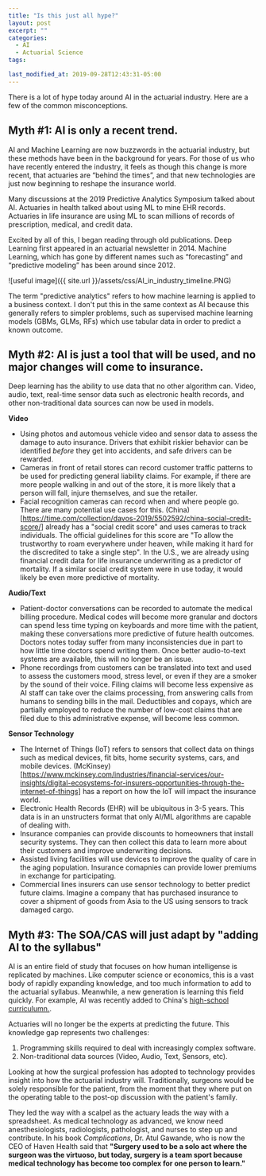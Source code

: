 ```yaml
---
title: "Is this just all hype?"
layout: post
excerpt: ""
categories:
  - AI
  - Actuarial Science
tags:

last_modified_at: 2019-09-28T12:43:31-05:00
---
```


There is a lot of hype today around AI in the actuarial industry.  Here are a few of the common misconceptions.

## Myth #1: AI is only a recent trend.

AI and Machine Learning are now buzzwords in the actuarial industry, but these methods have been in the background for years.  For those of us who have recently entered the industry, it feels as though this change is more recent, that actuaries are “behind the times”, and that new technologies are just now beginning to reshape the insurance world.

Many discussions at the 2019 Predictive Analytics Symposium talked about AI.  Actuaries in health talked about using ML to mine EHR records.  Actuaries in life insurance are using ML to scan millions of records of prescription, medical, and credit data.  

Excited by all of this, I began reading through old publications.  Deep Learning first appeared in an actuarial newsletter in 2014.  Machine Learning, which has gone by different names such as “forecasting” and “predictive modeling” has been around since 2012.

![useful image]({{ site.url }}/assets/css/AI_in_industry_timeline.PNG)

The term "predictive analytics" refers to how machine learning is applied to a business context.  I don't put this in the same context as AI because this generally refers to simpler problems, such as supervised machine learning models (GBMs, GLMs, RFs) which use tabular data in order to predict a known outcome.

## Myth #2: AI is just a tool that will be used, and no major changes will come to insurance.

Deep learning has the ability to use data that no other algorithm can.  Video, audio, text, real-time sensor data such as electronic health records, and other non-traditional data sources can now be used in models.  

**Video**
- Using photos and automous vehicle video and sensor data to assess the damage to auto insurance.  Drivers that exhibit riskier behavior can be identified *before* they get into accidents, and safe drivers can be rewarded.  
- Cameras in front of retail stores can record customer traffic patterns to be used for predicting general liability claims.  For example, if there are more people walking in and out of the store, it is more likely that a person will fall, injure themselves, and sue the retailer.
- Facial recognition cameras can record when and where people go.  There are many potential use cases for this.  (China)[https://time.com/collection/davos-2019/5502592/china-social-credit-score/] already has a "social credit score" and uses cameras to track individuals.  The official guidelines for this score are "To allow the trustworthy to roam everywhere under heaven, while making it hard for the discredited to take a single step".  In the U.S., we are already using financial credit data for life insurance underwriting as a predictor of mortality.  If a similar social credit system were in use today, it would likely be even more predictive of mortality.

**Audio/Text**
- Patient-doctor conversations can be recorded to automate the medical billing procedure.  Medical codes will become more granular and doctors can spend less time typing on keyboards and more time with the patient, making these conversations more predictive of future health outcomes.  Doctors notes today suffer from many inconsistencies due in part to how little time doctors spend writing them.  Once better audio-to-text systems are available, this will no longer be an issue.
- Phone recordings from customers can be translated into text and used to assess the customers mood, stress level, or even if they are a smoker by the sound of their voice.  Filing claims will become less expensive as AI staff can take over the claims processing, from answering calls from humans to sending bills in the mail.  Deductibles and copays, which are partially employed to reduce the number of low-cost claims that are filed due to this administrative expense, will become less common.

**Sensor Technology**
- The Internet of Things (IoT) refers to sensors that collect data on things such as medical devices, fit bits, home security systems, cars, and mobile devices.  (McKinsey)[https://www.mckinsey.com/industries/financial-services/our-insights/digital-ecosystems-for-insurers-opportunities-through-the-internet-of-things] has a report on how the IoT will impact the insurance world.
- Electronic Health Records (EHR) will be ubiquitous in 3-5 years.  This data is in an unstructers format that only AI/ML algorithms are capable of dealing with.
- Insurance companies can provide discounts to homeowners that install security systems.  They can then collect this data to learn more about their customers and improve underwriting decisions.
- Assisted living facilities will use devices to improve the quality of care in the aging population.  Insurance comapnies can provide lower premiums in exchange for participating.  
- Commercial lines insurers can use sensor technology to better predict future claims.  Imagine a company that has purchased insurance to cover a shipment of goods from Asia to the US using sensors to track damaged cargo.

## Myth #3: The SOA/CAS will just adapt by "adding AI to the syllabus"

AI is an entire field of study that focuses on how human intelligense is replicated by machines.  Like computer science or economics, this is a vast body of rapidly expanding knowledge, and too much information to add to the actuarial syllabus.  Meanwhile, a new generation is learning this field quickly.  For example, AI was recently added to China's [high-school curriculumn.](https://www.abacusnews.com/digital-life/china-brings-ai-high-school-curriculum/article/2144442).  

Actuaries will no longer be the experts at predicting the future.  This knowledge gap represents two challenges:

1. Programming skills required to deal with increasingly complex software.  
2. Non-traditional data sources (Video, Audio, Text, Sensors, etc).

Looking at how the surgical profession has adopted to technology provides insight into how the actuarial industry will.  Traditionally, surgeons would be solely responsible for the patient, from the moment that they where put on the operating table to the post-op discussion with the patient's family.  

They led the way with a scalpel as the actuary leads the way with a spreadsheet.  As medical technology as advanced, we know need anesthesiologists, radiologists, pathologist, and nurses to step up and contribute.  In his book *Complications*, Dr. Atul Gawande, who is now the CEO of Haven Health said that **"Surgery used to be a solo act where the surgeon was the virtuoso, but today, surgery is a team sport because medical technology has become too complex for one person to learn."**

